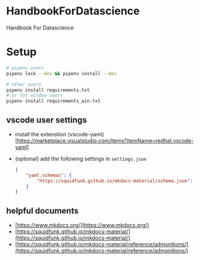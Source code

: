 # HandbookForDatascience

Handbook For Datascience

# Setup

```bash
# pipenv users
pipenv lock --dev && pipenv install --dev

# other users
pipenv install requirements.txt 
# or for window users
pipenv install requirements_win.txt 
```

## vscode user settings

* install the extenstion (vscode-yaml)[https://marketplace.visualstudio.com/items?itemName=redhat.vscode-yaml]
* (optional) add the following settings in `settings.json`

    ```json
    {
        "yaml.schemas": {
            "https://squidfunk.github.io/mkdocs-material/schema.json": "mkdocs.yml"
        }
    }
    ```

## helpful documents

- [https://www.mkdocs.org/](https://www.mkdocs.org/)
- [https://squidfunk.github.io/mkdocs-material/](https://squidfunk.github.io/mkdocs-material/)
- [https://squidfunk.github.io/mkdocs-material/reference/admonitions/](https://squidfunk.github.io/mkdocs-material/reference/admonitions/)